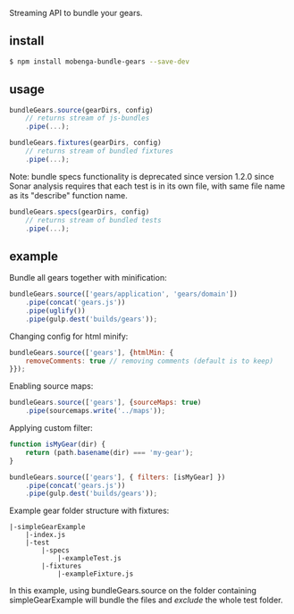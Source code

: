 Streaming API to bundle your gears.

## install

```bash
$ npm install mobenga-bundle-gears --save-dev
```

## usage

```javascript
bundleGears.source(gearDirs, config)
	// returns stream of js-bundles
	.pipe(...);
```

```javascript
bundleGears.fixtures(gearDirs, config)
	// returns stream of bundled fixtures
	.pipe(...);
```

Note: bundle specs functionality is deprecated since version 1.2.0 since Sonar analysis requires that each test is 
in its own file, with same file name as its "describe" function name.

```javascript
bundleGears.specs(gearDirs, config)
	// returns stream of bundled tests
	.pipe(...);
```

## example

Bundle all gears together with minification:

```javascript
bundleGears.source(['gears/application', 'gears/domain'])
	.pipe(concat('gears.js'))
	.pipe(uglify())
	.pipe(gulp.dest('builds/gears'));
```

Changing config for html minify:

```javascript
bundleGears.source(['gears'], {htmlMin: {
	removeComments: true // removing comments (default is to keep)
}});
```

Enabling source maps:

```javascript
bundleGears.source(['gears'], {sourceMaps: true)
	.pipe(sourcemaps.write('../maps'));
```

Applying custom filter:

```javascript
function isMyGear(dir) {
	return (path.basename(dir) === 'my-gear');
}

bundleGears.source(['gears'], { filters: [isMyGear] })
	.pipe(concat('gears.js'))
	.pipe(gulp.dest('builds/gears'));
```

Example gear folder structure with fixtures:

    |-simpleGearExample
        |-index.js
        |-test
            |-specs
                |-exampleTest.js
            |-fixtures
                |-exampleFixture.js
                
In this example, using bundleGears.source on the folder containing simpleGearExample will bundle the files and 
*exclude* the whole test folder.